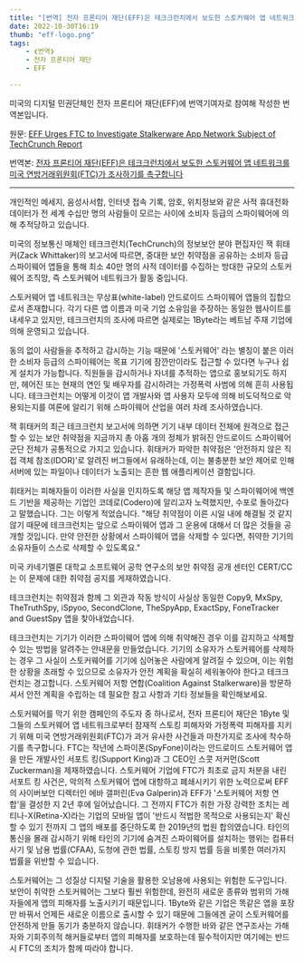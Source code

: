 ```yaml
---
title: "[번역] 전자 프론티어 재단(EFF)은 테크크런치에서 보도한 스토커웨어 앱 네트워크를 미국 연방거래위원회(FTC)가 조사하기를 촉구합니다"
date: 2022-10-30T16:19
thumb: "eff-logo.png"
tags: 
    - ❮번역❯
    - 전자 프론티어 재단
    - EFF

---
```


미국의 디지털 민권단체인 전자 프론티어 재단(EFF)에 번역기여자로 참여해 작성한 번역본입니다.

원문: [EFF Urges FTC to Investigate Stalkerware App Network Subject of TechCrunch Report](https://www.eff.org/deeplinks/2022/02/eff-urges-ftc-investigate-stalkerware-app-network-subject-techcrunch-report)

번역본: [전자 프론티어 재단(EFF)은 테크크런치에서 보도한 스토커웨어 앱 네트워크를 미국 연방거래위원회(FTC)가 조사하기를 촉구합니다](https://www.eff.org/ko/deeplinks/2022/02/eff-urges-ftc-investigate-stalkerware-app-network-subject-techcrunch-report)

---

개인적인 메세지, 음성사서함, 인터넷 접속 기록, 암호, 위치정보와 같은 사적 휴대전화 데이터가 전 세계 수십만 명의 사람들이 모르는 사이에 소비자 등급의 스파이웨어에 의해 추적당하고 있습니다. 

미국의 정보통신 매체인 테크크런치(TechCrunch)의 정보보안 분야 편집자인 잭 휘태커(Zack Whittaker)의 보고서에 따르면, 중대한 보안 취약점을 공유하는 소비자 등급 스파이웨어 앱들을 통해 최소 40만 명의 사적 데이터를 수집하는 방대한 규모의 스토커웨어 조직망, 즉 스토커웨어 네트워크가 활동 중입니다.

스토커웨어 앱 네트워크는 무상표(white-label) 안드로이드 스파이웨어 앱들의 집합으로서 존재합니다. 각기 다른 앱 이름과 미국 기업 소유임을 주장하는 동일한 웹사이트를 내세우고 있지만, 테크크런치의 조사에 따르면 실제로는 1Byte라는 베트남 주재 기업에 의해 운영되고 있습니다.

동의 없이 사람들을 추적하고 감시하는 기능 때문에 '스토커웨어' 라는 별칭이 붙은 이러한 소비자 등급의 스파이웨어는 목표 기기에 잠깐만이라도 접근할 수 있다면 누구나 쉽게 설치가 가능합니다. 직원들을 감시하거나 자녀를 추적하는 앱으로 홍보되기도 하지만, 헤어진 또는 현재의 연인 및 배우자를 감시하려는 가정폭력 사범에 의해 흔히 사용됩니다. 테크크런치는 어떻게 이것이 앱 개발사와 앱 사용자 모두에 의해 비도덕적으로 악용되는지를 여론에 알리기 위해 스파이웨어 산업을 여러 차례 조사하였습니다.

잭 휘태커의 최근 테크크런치 보고서에 의하면 기기 내부 데이터 전체에 원격으로 접근할 수 있는 보안 취약점을 지금까지 총 아홉 개의 정체가 밝혀진 안드로이드 스파이웨어 군단 전체가 공통적으로 가지고 있습니다. 휘태커가 파악한 취약점은 '안전하지 않은 직접 객체 참조(IDOR)'로 알려진 버그들에서 유래하는데, 이는 불충분한 보안 제어로 인해 서버에 있는 파일이나 데이터가 노출되는 흔한 웹 애플리케이션 결함입니다. 

휘태커는 피해자들이 이러한 사실을 인지하도록 해당 앱 제작자들 및 스파이웨어에 백엔드 기반을 제공하는 기업인 코데로(Codero)에 알리고자 노력했지만, 수포로 돌아갔다고 말했습니다. 그는 이렇게 적었습니다. "해당 취약점이 이른 시일 내에 해결될 것 같지 않기 때문에 테크크런치는 앞으로 스파이웨어 앱과 그 운용에 대해서 더 많은 것들을 공개할 것입니다. 만약 안전한 상황에서 스파이웨어 앱을 삭제할 수 있다면, 취약한 기기의 소유자들이 스스로 삭제할 수 있도록요."

미국 카네기멜론 대학교 소프트웨어 공학 연구소의 보안 취약점 공개 센터인 CERT/CC는 이 문제에 대한 취약점 공지를 게재하였습니다.

테크크런치는 취약점과 함께 그 외관과 작동 방식이 사실상 동일한 Copy9, MxSpy, TheTruthSpy, iSpyoo, SecondClone, TheSpyApp, ExactSpy, FoneTracker and GuestSpy 앱을 찾아내었습니다.

테크크런치는 기기가 이러한 스파이웨어 앱에 의해 취약해진 경우 이를 감지하고 삭제할 수 있는 방법을 알려주는 안내문을 만들었습니다. 기기의 소유자가 스토커웨어를 삭제하는 경우 그 사실이 스토커웨어를 기기에 심어놓은 사람에게 알려질 수 있으며, 이는 위험한 상황을 초래할 수 있으므로 소유자가 안전 계획을 확실히 세워놓아야 한다고 테크크런치는 경고합니다. 스토커웨어 저항 연합(Coalition Against Stalkerware)을 방문하셔서 안전 계획을 수립하는 데 필요한 참고 사항과 기타 정보들을 확인해보세요.

스토커웨어를 막기 위한 캠페인의 주도자 중 하나로서, 전자 프론티어 재단은 1Byte 및 그들의 스토커웨어 앱 네트워크로부터 잠재적 스토킹 피해자와 가정폭력 피해자를 지키기 위해 미국 연방거래위원회(FTC)가 과거 유사한 사건들과 마찬가지로 조사에 착수하기를 촉구합니다. FTC는 작년에 스파이폰(SpyFone)이라는 안드로이드 스토커웨어 앱을 만든 개발사인 서포트 킹(Support King)과 그 CEO인 스콧 저커먼(Scott Zuckerman)을 제재하였습니다. 스토커웨어 기업에 FTC가 최초로 금지 처분을 내린 서포트 킹 사건은, 악의적 스토커웨어 앱에 대항하고 폐쇄시키기 위한 노력으로써 EFF의 사이버보안 디렉터인 에바 갤퍼린(Eva Galperin)과 EFF가 '스토커웨어 저항 연합'을 결성한 지 2년 후에 일어났습니다. 그 전까지 FTC가 취한 가장 강력한 조치는 레티나-X(Retina-X)라는 기업의 모바일 앱이 '반드시 적법한 목적으로 사용되는지' 확신할 수 있기 전까지 그 앱의 배포를 중단하도록 한 2019년의 법원 합의였습니다. 타인의 통신을 몰래 감시하기 위해 타인의 기기에 숨겨진 스파이웨어를 설치하는 행위는 컴퓨터 사기 및 남용 법률(CFAA), 도청에 관한 법률, 스토킹 방지 법률 등을 비롯한 여러가지 법률을 위반할 수 있습니다.

스토커웨어는 그 성질상 디지털 기술을 활용한 오남용에 사용되는 위험한 도구입니다. 보안이 취약한 스토커웨어는 그보다 훨씬 위험한데, 완전히 새로운 종류와 범위의 가해자들에게 앱의 피해자를 노출시키기 때문입니다. 1Byte와 같은 기업은 똑같은 앱을 포장만 바꿔서 언제든 새로운 이름으로 출시할 수 있기 때문에 그들에겐 굳이 스토커웨어를 안전하게 만들 동기가 충분하지 않습니다. 휘태커가 수행한 바와 같은 연구조사는 가해자와 기회주의적 해커들로부터 앱의 피해자를 보호하는데 필수적이지만 여기에는 반드시 FTC의 조치가 함께 따라야 합니다.